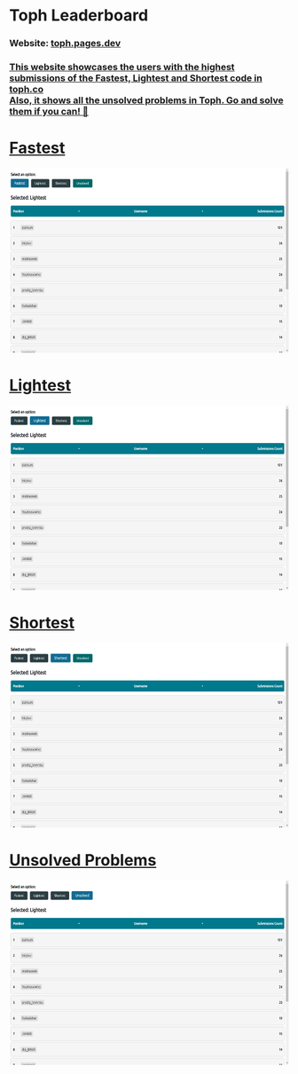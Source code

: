 <h1>Toph Leaderboard</h1>

<h3>Website: <a href="https://toph.pages.dev">toph.pages.dev</h3>

<h3>This website showcases the users with the highest submissions of the Fastest, Lightest and Shortest code in toph.co
<br>
 Also, it shows all the unsolved problems in Toph. Go and solve them if you can! 👀
</h3>
<p align="center">
  <h1>Fastest</h1>
    <img height="333px" src="https://github.com/Nusab19/Toph-Leaderboard/raw/main/assets/images/ex1.png" alt="Fastest Toph Submissions"/>
    <h1>Lightest</h1>
    <img height="333px" src="https://github.com/Nusab19/Toph-Leaderboard/raw/main/assets/images/ex2.png" alt="Lightest Toph Submissions"/>
     <h1>Shortest</h1>
    <img height="333px" src="https://github.com/Nusab19/Toph-Leaderboard/raw/main/assets/images/ex3.png" alt="Shortest Toph Submissions"/>
     <h1>Unsolved Problems</h1>
    <img height="333px" src="https://github.com/Nusab19/Toph-Leaderboard/raw/main/assets/images/ex4.png" alt="Unsolved Problems"/>
</p>
